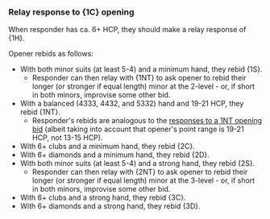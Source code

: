 ### <a name="Relay_response_to_1C_opening"> Relay response to {1C} opening

When responder has ca. 6+ HCP, they should make a relay response of {1H}.

Opener rebids as follows:

- With both minor suits (at least 5-4) and a minimum hand, they rebid {1S}.
    - Responder can then relay with {1NT} to ask opener to rebid their longer (or stronger if equal length) minor at the 2-level - or, if short in both minors, improvise some other bid.
- With a balanced (4333, 4432, and 5332) hand and 19-21 HCP, they rebid {1NT}.
    - Responder's rebids are analogous to the [responses to a 1NT opening bid](#Responses_to_1NT_opening) (albeit taking into account that opener's point range is 19-21 HCP, not 13-15 HCP).
- With 6+ clubs and a minimum hand, they rebid {2C}.
- With 6+ diamonds and a minimum hand, they rebid {2D}.
- With both minor suits (at least 5-4) and a strong hand, they rebid {2S}.
    - Responder can then relay with {2NT} to ask opener to rebid their longer (or stronger if equal length) minor at the 3-level - or, if short in both minors, improvise some other bid.
- With 6+ clubs and a strong hand, they rebid {3C}.
- With 6+ diamonds and a strong hand, they rebid {3D}.
